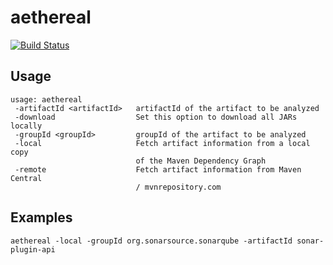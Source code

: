 # aethereal
[![Build Status](https://travis-ci.com/tdegueul/aethereal.svg?branch=master)](https://travis-ci.com/tdegueul/aethereal)

## Usage
```
usage: aethereal
 -artifactId <artifactId>   artifactId of the artifact to be analyzed
 -download                  Set this option to download all JARs locally
 -groupId <groupId>         groupId of the artifact to be analyzed
 -local                     Fetch artifact information from a local copy
                            of the Maven Dependency Graph
 -remote                    Fetch artifact information from Maven Central
                            / mvnrepository.com
```

## Examples

`aethereal -local -groupId org.sonarsource.sonarqube -artifactId sonar-plugin-api`

